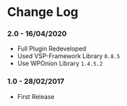 # Change Log

### 2.0 - 16/04/2020

* Full Plugin Redeveloped
* Used VSP-Framework Library `0.8.5`
* Use WPOnion Library `1.4.5.2`

### 1.0 - 28/02/2017

* First Release

